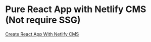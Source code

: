 # Pure React App with Netlify CMS (Not require SSG)
[Create React App With Netlify CMS](https://www.youtube.com/watch?v=CZ0JBAf3_r4)
